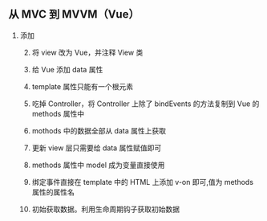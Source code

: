 ## 从 MVC 到 MVVM（Vue）

1. 添加 <script> 标签
<script src="https://cdn.bootcss.com/vue/2.5.13/vue.min.js"></script>

2. 将 view 改为 Vue，并注释 View 类

3. 给 Vue 添加 data 属性

4. template 属性只能有一个根元素

5. 吃掉 Controller，将 Controller 上除了 bindEvents 的方法复制到 Vue 的 methods 属性中

6. mothods 中的数据全部从 data 属性上获取

7. 更新 view 层只需要给 data 属性赋值即可

8. methods 属性中 model 成为变量直接使用

9. 绑定事件直接在 template 中的 HTML 上添加 v-on 即可,值为 methods 属性的属性名

10. 初始获取数据。利用生命周期钩子获取初始数据



